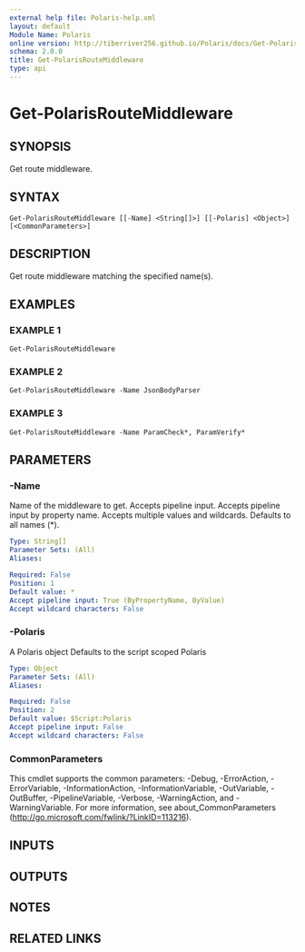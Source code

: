 ```yaml
---
external help file: Polaris-help.xml
layout: default
Module Name: Polaris
online version: http://tiberriver256.github.io/Polaris/docs/Get-PolarisRouteMiddleware.html
schema: 2.0.0
title: Get-PolarisRouteMiddleware
type: api
---
```


# Get-PolarisRouteMiddleware

## SYNOPSIS
Get route middleware.

## SYNTAX

```
Get-PolarisRouteMiddleware [[-Name] <String[]>] [[-Polaris] <Object>] [<CommonParameters>]
```

## DESCRIPTION
Get route middleware matching the specified name(s).

## EXAMPLES

### EXAMPLE 1
```
Get-PolarisRouteMiddleware
```

### EXAMPLE 2
```
Get-PolarisRouteMiddleware -Name JsonBodyParser
```

### EXAMPLE 3
```
Get-PolarisRouteMiddleware -Name ParamCheck*, ParamVerify*
```

## PARAMETERS

### -Name
Name of the middleware to get.
Accepts pipeline input.
Accepts pipeline input by property name.
Accepts multiple values and wildcards.
Defaults to all names (*).

```yaml
Type: String[]
Parameter Sets: (All)
Aliases:

Required: False
Position: 1
Default value: *
Accept pipeline input: True (ByPropertyName, ByValue)
Accept wildcard characters: False
```

### -Polaris
A Polaris object
Defaults to the script scoped Polaris

```yaml
Type: Object
Parameter Sets: (All)
Aliases:

Required: False
Position: 2
Default value: $Script:Polaris
Accept pipeline input: False
Accept wildcard characters: False
```

### CommonParameters
This cmdlet supports the common parameters: -Debug, -ErrorAction, -ErrorVariable, -InformationAction, -InformationVariable, -OutVariable, -OutBuffer, -PipelineVariable, -Verbose, -WarningAction, and -WarningVariable.
For more information, see about_CommonParameters (http://go.microsoft.com/fwlink/?LinkID=113216).

## INPUTS

## OUTPUTS

## NOTES

## RELATED LINKS
